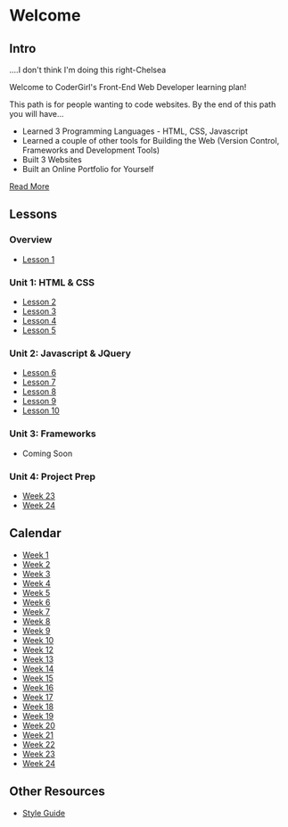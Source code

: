 # Welcome

## Intro
....I don't think I'm doing this right-Chelsea

Welcome to CoderGirl's Front-End Web Developer learning plan!

This path is for people wanting to code websites. By the end of this path you will have...

* Learned 3 Programming Languages - HTML, CSS, Javascript
* Learned a couple of other tools for Building the Web (Version Control, Frameworks and Development Tools)
* Built 3 Websites
* Built an Online Portfolio for Yourself

[Read More](intro)


## Lessons

### Overview
* [Lesson 1](lesson_1)

### Unit 1: HTML & CSS
* [Lesson 2](lesson_2)
* [Lesson 3](lesson_3)
* [Lesson 4](lesson_4)
* [Lesson 5](lesson_5)

### Unit 2: Javascript & JQuery
* [Lesson 6](lesson_6)
* [Lesson 7](lesson_7)
* [Lesson 8](lesson_8)
* [Lesson 9](lesson_9)
* [Lesson 10](lesson_10)

### Unit 3: Frameworks

* Coming Soon

### Unit 4: Project Prep

* [Week 23](week_23)
* [Week 24](week_24)

## Calendar

* [Week 1](lesson_1)
* [Week 2](lesson_2)
* [Week 3](lesson_3)
* [Week 4](lesson_4)
* [Week 5](lesson_5)
* [Week 6](lesson_6)
* [Week 7](lesson_7)
* [Week 8](lesson_8)
* [Week 9](lesson_9)
* [Week 10](lesson_10)
* [Week 12](coming_soon)
* [Week 13](coming_soon)
* [Week 14](coming_soon)
* [Week 15](coming_soon)
* [Week 16](coming_soon)
* [Week 17](coming_soon)
* [Week 18](coming_soon)
* [Week 19](coming_soon)
* [Week 20](coming_soon)
* [Week 21](coming_soon)
* [Week 22](coming_soon)
* [Week 23](week_23)
* [Week 24](week_24)

## Other Resources

* [Style Guide](style_guide)

